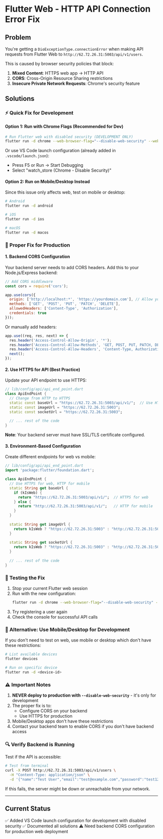 # Flutter Web - HTTP API Connection Error Fix

## Problem
You're getting a `DioExceptionType.connectionError` when making API requests from Flutter Web to `http://62.72.26.31:5003/api/v1/users`.

This is caused by browser security policies that block:
1. **Mixed Content**: HTTPS web app → HTTP API
2. **CORS**: Cross-Origin Resource Sharing restrictions
3. **Insecure Private Network Requests**: Chrome's security feature

## Solutions

### ⚡ Quick Fix for Development

#### Option 1: Run with Chrome Flags (Recommended for Dev)

```bash
# Run Flutter web with disabled security (DEVELOPMENT ONLY)
flutter run -d chrome --web-browser-flag="--disable-web-security" --web-browser-flag="--disable-features=BlockInsecurePrivateNetworkRequests"
```

Or use VS Code launch configuration (already added in `.vscode/launch.json`):
- Press F5 or Run → Start Debugging
- Select "watch_store (Chrome - Disable Security)"

#### Option 2: Run on Mobile/Desktop Instead

Since this issue only affects web, test on mobile or desktop:

```bash
# Android
flutter run -d android

# iOS
flutter run -d ios

# macOS
flutter run -d macos
```

### 🔧 Proper Fix for Production

#### 1. Backend CORS Configuration

Your backend server needs to add CORS headers. Add this to your Node.js/Express backend:

```javascript
// Add CORS middleware
const cors = require('cors');

app.use(cors({
  origin: ['http://localhost:*', 'https://yourdomain.com'], // Allow your web app
  methods: ['GET', 'POST', 'PUT', 'PATCH', 'DELETE'],
  allowedHeaders: ['Content-Type', 'Authorization'],
  credentials: true
}));
```

Or manually add headers:
```javascript
app.use((req, res, next) => {
  res.header('Access-Control-Allow-Origin', '*');
  res.header('Access-Control-Allow-Methods', 'GET, POST, PUT, PATCH, DELETE');
  res.header('Access-Control-Allow-Headers', 'Content-Type, Authorization');
  next();
});
```

#### 2. Use HTTPS for API (Best Practice)

Update your API endpoint to use HTTPS:

```dart
// lib/config/api/api_end_point.dart
class ApiEndPoint {
  // Change from HTTP to HTTPS
  static const baseUrl = "https://62.72.26.31:5003/api/v1/";  // Use HTTPS
  static const imageUrl = "https://62.72.26.31:5003";
  static const socketUrl = "https://62.72.26.31:5003";
  
  // ... rest of the code
}
```

**Note**: Your backend server must have SSL/TLS certificate configured.

#### 3. Environment-Based Configuration

Create different endpoints for web vs mobile:

```dart
// lib/config/api/api_end_point.dart
import 'package:flutter/foundation.dart';

class ApiEndPoint {
  // Use HTTPS for web, HTTP for mobile
  static String get baseUrl {
    if (kIsWeb) {
      return "https://62.72.26.31:5003/api/v1/";  // HTTPS for web
    } else {
      return "http://62.72.26.31:5003/api/v1/";   // HTTP for mobile
    }
  }
  
  static String get imageUrl {
    return kIsWeb ? "https://62.72.26.31:5003" : "http://62.72.26.31:5003";
  }
  
  static String get socketUrl {
    return kIsWeb ? "https://62.72.26.31:5003" : "http://62.72.26.31:5003";
  }
  
  // ... rest of the code
}
```

### 🧪 Testing the Fix

1. Stop your current Flutter web session
2. Run with the new configuration:
   ```bash
   flutter run -d chrome --web-browser-flag="--disable-web-security" --web-browser-flag="--disable-features=BlockInsecurePrivateNetworkRequests"
   ```
3. Try registering a user again
4. Check the console for successful API calls

### 📱 Alternative: Use Mobile/Desktop for Development

If you don't need to test on web, use mobile or desktop which don't have these restrictions:

```bash
# List available devices
flutter devices

# Run on specific device
flutter run -d <device-id>
```

### ⚠️ Important Notes

1. **NEVER deploy to production with `--disable-web-security`** - it's only for development
2. The proper fix is to:
   - Configure CORS on your backend
   - Use HTTPS for production
3. Mobile/Desktop apps don't have these restrictions
4. Contact your backend team to enable CORS if you don't have backend access

### 🔍 Verify Backend is Running

Test if the API is accessible:

```bash
# Test from terminal
curl -X POST http://62.72.26.31:5003/api/v1/users \
  -H "Content-Type: application/json" \
  -d '{"name":"Test User","email":"test@example.com","password":"test123"}'
```

If this fails, the server might be down or unreachable from your network.

---

## Current Status

✅ Added VS Code launch configuration for development with disabled security
✅ Documented all solutions
⚠️ Need backend CORS configuration for production web deployment

